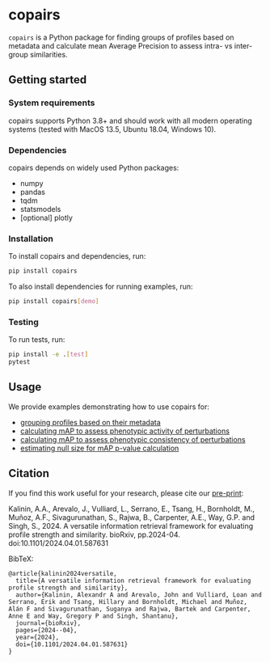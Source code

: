  # copairs

`copairs` is a Python package for finding groups of profiles based on metadata and calculate mean Average Precision to assess intra- vs inter-group similarities.

## Getting started

### System requirements
copairs supports Python 3.8+ and should work with all modern operating systems (tested with MacOS 13.5, Ubuntu 18.04, Windows 10).

### Dependencies
copairs depends on widely used Python packages:
* numpy
* pandas
* tqdm
* statsmodels
* [optional] plotly

### Installation

To install copairs and dependencies, run:
```bash
pip install copairs
```

To also install dependencies for running examples, run:
```bash
pip install copairs[demo]
```

### Testing

To run tests, run:
```bash
pip install -e .[test]
pytest
```

## Usage

We provide examples demonstrating how to use copairs for:
- [grouping profiles based on their metadata](./examples/finding_pairs.ipynb)
- [calculating mAP to assess phenotypic activity of perturbations](./examples/phenotypic_activity.ipynb)
- [calculating mAP to assess phenotypic consistency of perturbations](./examples/phenotypic_consistency.ipynb)
- [estimating null size for mAP p-value calculation](./examples/null_size.ipynb)

## Citation
If you find this work useful for your research, please cite our [pre-print](https://doi.org/10.1101/2024.04.01.587631):

Kalinin, A.A., Arevalo, J., Vulliard, L., Serrano, E., Tsang, H., Bornholdt, M., Muñoz, A.F., Sivagurunathan, S., Rajwa, B., Carpenter, A.E., Way, G.P. and Singh, S., 2024. A versatile information retrieval framework for evaluating profile strength and similarity. bioRxiv, pp.2024-04. doi:10.1101/2024.04.01.587631

BibTeX:
```
@article{kalinin2024versatile,
  title={A versatile information retrieval framework for evaluating profile strength and similarity},
  author={Kalinin, Alexandr A and Arevalo, John and Vulliard, Loan and Serrano, Erik and Tsang, Hillary and Bornholdt, Michael and Muñoz, Alán F and Sivagurunathan, Suganya and Rajwa, Bartek and Carpenter, Anne E and Way, Gregory P and Singh, Shantanu},
  journal={bioRxiv},
  pages={2024--04},
  year={2024},
  doi={10.1101/2024.04.01.587631}
}
```
